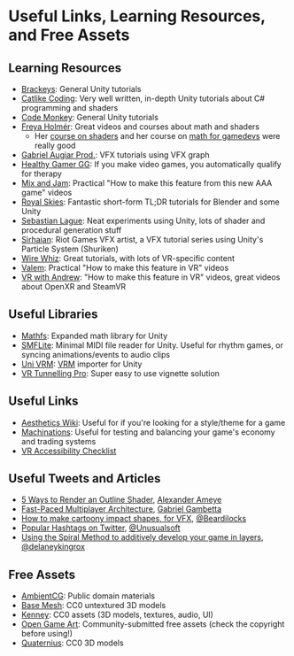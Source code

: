 # Useful Links, Learning Resources, and Free Assets

## Learning Resources

* [Brackeys](https://www.youtube.com/c/Brackeys): General Unity tutorials
* [Catlike Coding](https://catlikecoding.com/unity/tutorials/): Very well written, in-depth Unity tutorials about C# programming and shaders
* [Code Monkey](https://www.youtube.com/c/CodeMonkeyUnity): General Unity tutorials
* [Freya Holmér](https://www.youtube.com/c/Acegikmo): Great videos and courses about math and shaders
	* Her [course on shaders](https://youtu.be/kfM-yu0iQBk) and her course on [math for gamedevs](https://youtu.be/MOYiVLEnhrw) were really good
* [Gabriel Augiar Prod.](https://www.youtube.com/c/GabrielAguiarProd): VFX tutorials using VFX graph
* [Healthy Gamer GG](https://www.youtube.com/c/HealthyGamerGG): If you make video games, you automatically qualify for therapy
* [Mix and Jam](https://www.youtube.com/c/MixandJam): Practical "How to make this feature from this new AAA game" videos
* [Royal Skies](https://www.youtube.com/c/RoyalSkiesLLC): Fantastic short-form TL;DR tutorials for Blender and some Unity
* [Sebastian Lague](https://www.youtube.com/c/SebastianLague): Neat experiments using Unity, lots of shader and procedural generation stuff
* [Sirhaian](https://www.youtube.com/playlist?list=PLXily77ZuhLH9njItUi7wTvsZn1hyrAks): Riot Games VFX artist, a VFX tutorial series using Unity's Particle System (Shuriken)
* [Wire Whiz](https://wirewhiz.com/tutorials/): Great tutorials, with lots of VR-specific content
* [Valem](https://www.youtube.com/c/ValemVR): Practical "How to make this feature in VR" videos
* [VR with Andrew](https://www.youtube.com/c/VRwithAndrew): "How to make this feature in VR" videos, great videos about OpenXR and SteamVR

## Useful Libraries

* [Mathfs](https://github.com/FreyaHolmer/Mathfs): Expanded math library for Unity
* [SMFLite](https://github.com/keijiro/smflite): Minimal MIDI file reader for Unity. Useful for rhythm games, or syncing animations/events to audio clips
* [Uni VRM](https://github.com/vrm-c/UniVRM): [VRM](https://vrm.dev/en/) importer for Unity
* [VR Tunnelling Pro](https://github.com/sigtrapgames/VrTunnellingPro-Unity): Super easy to use vignette solution

## Useful Links

* [Aesthetics Wiki](https://aesthetics.fandom.com/wiki/List_of_Aesthetics): Useful for if you're looking for a style/theme for a game
* [Machinations](https://machinations.io/): Useful for testing and balancing your game's economy and trading systems
* [VR Accessibility Checklist](https://github.com/vittorioromeo/vr-game-checklist/blob/main/README.md)

## Useful Tweets and Articles

* [5 Ways to Render an Outline Shader](https://alexanderameye.github.io/notes/rendering-outlines/), [Alexander Ameye](https://alexanderameye.github.io/)
* [Fast-Paced Multiplayer Architecture](https://www.gabrielgambetta.com/client-server-game-architecture.html), [Gabriel Gambetta](https://www.gabrielgambetta.com/index.html)
* [How to make cartoony impact shapes, for VFX](https://twitter.com/Beardilocks/status/1364759802623135747), [@Beardilocks](https://twitter.com/Beardilocks)
* [Popular Hashtags on Twitter](https://twitter.com/Unusualsoft/status/1464655510217527298), [@Unusualsoft](https://twitter.com/Unusualsoft)
* [Using the Spiral Method to additively develop your game in layers](https://twitter.com/delaneykingrox/status/1468804328857038849), [@delaneykingrox](https://twitter.com/delaneykingrox)

## Free Assets

* [AmbientCG](https://ambientcg.com/list?sort=Popular): Public domain materials
* [Base Mesh](https://opengameart.org/): CC0 untextured 3D models
* [Kenney](https://www.kenney.nl/): CC0 assets (3D models, textures, audio, UI)
* [Open Game Art](https://opengameart.org/): Community-submitted free assets (check the copyright before using!)
* [Quaternius](https://quaternius.com/): CC0 3D models
